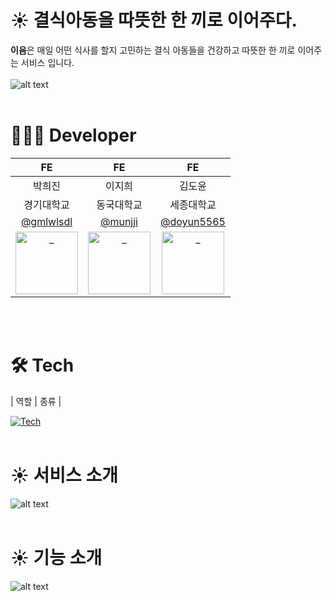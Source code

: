 # ☀️ 결식아동을 따뜻한 한 끼로 이어주다.

**이음**은 매일 어떤 식사를 할지 고민하는 결식 아동들을 건강하고 따뜻한 한 끼로 이어주는 서비스 입니다.
<br />
<br />
![alt text](image.png)
<br />
<br />

# 👩🏻‍💻 Developer

<div align="center">
  <table>
    <thead>
      <tr>
        <th><center>FE</center></th>
        <th><center>FE</center></th>
        <th><center>FE</center></th>
      </tr>
    </thead>
    <tbody>
      <tr>
        <td align="center">박희진</td>
        <td align="center">이지희</td>
        <td align="center">김도윤</td>
      </tr>
      <tr>
        <td align="center">경기대학교</td>
        <td align="center">동국대학교</td>
        <td align="center">세종대학교</td>
      </tr>
      <tr>
        <td align="center">
          <a href="https://github.com/gmlwlsdl">@gmlwlsdl</a>
        </td>
        <td align="center">
          <a href="https://github.com/munjji">@munjji</a>
        </td>
        <td align="center">
          <a href="https://github.com/doyun5565">@doyun5565</a>
        </td>
      </tr>
      <tr>
        <td align="center">
          <a href="https://github.com/gmlwlsdl">
            <img src="https://avatars.githubusercontent.com/gmlwlsdl" width="100px" alt="_" />
          </a>
        </td>
        <td align="center">
          <a href="https://github.com/munjji">
            <img src="https://avatars.githubusercontent.com/munjji" width="100px" alt="_" />
          </a>
        </td>
        <td align="center">
          <a href="https://github.com/doyun5565">
            <img src="https://avatars.githubusercontent.com/doyun5565" width="100px" alt="_" />
          </a>
        </td>
      </tr>
    </tbody>
  </table>
</div>

<br />
<br />

# 🛠️ Tech

| 역할 | 종류 |


[![Tech](https://skillicons.dev/icons?i=ts,react,tailwind,vercel)](https://skillicons.dev)
<br />
<br />

# ☀️ 서비스 소개

![alt text](image-1.png)
<br />
<br />

# ☀️ 기능 소개

![alt text](image-2.png)
